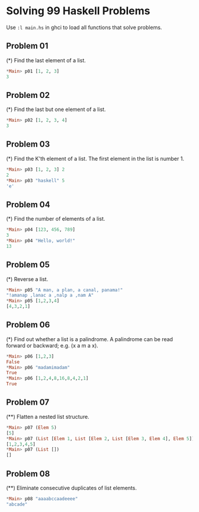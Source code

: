 # Solving 99 Haskell Problems 

Use ```:l main.hs``` in ghci to load all functions that solve problems.

## Problem 01
(*) Find the last element of a list.

``` haskell
*Main> p01 [1, 2, 3]
3
```

## Problem 02
(*) Find the last but one element of a list.

``` haskell
*Main> p02 [1, 2, 3, 4]
3
```

## Problem 03
(*) Find the K'th element of a list. The first element in the list is number 1.

``` haskell
*Main> p03 [1, 2, 3] 2
2
*Main> p03 "haskell" 5
'e'
```

## Problem 04
(*) Find the number of elements of a list.

``` haskell
*Main> p04 [123, 456, 789]
3
*Main> p04 "Hello, world!"
13
```

## Problem 05
(*) Reverse a list.

``` haskell
*Main> p05 "A man, a plan, a canal, panama!"
"!amanap ,lanac a ,nalp a ,nam A"
*Main> p05 [1,2,3,4]
[4,3,2,1]
```

## Problem 06
(*) Find out whether a list is a palindrome. A palindrome can be read forward or backward; e.g. (x a m a x).

``` haskell
*Main> p06 [1,2,3]
False
*Main> p06 "madamimadam"
True
*Main> p06 [1,2,4,8,16,8,4,2,1]
True
```

## Problem 07
(**) Flatten a nested list structure.

``` haskell
*Main> p07 (Elem 5)
[5]
*Main> p07 (List [Elem 1, List [Elem 2, List [Elem 3, Elem 4], Elem 5]])
[1,2,3,4,5]
*Main> p07 (List [])
[]
```

## Problem 08
(**) Eliminate consecutive duplicates of list elements.

``` haskell
*Main> p08 "aaaabccaadeeee"
"abcade"
```

